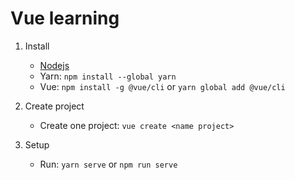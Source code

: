 # Vue learning

1. Install

    - [Nodejs](https://nodejs.org/dist/v16.15.0/node-v16.15.0-x64.msi)
    - Yarn: `npm install --global yarn`
    - Vue: `npm install -g @vue/cli` or `yarn global add @vue/cli`

2. Create project
    - Create one project: `vue create <name project>`

3. Setup
    - Run: `yarn serve` or `npm run serve`